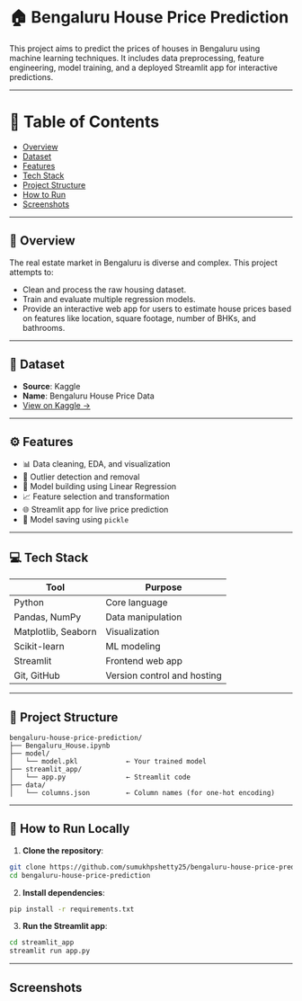 # 🏠 Bengaluru House Price Prediction

This project aims to predict the prices of houses in Bengaluru using machine learning techniques. It includes data preprocessing, feature engineering, model training, and a deployed Streamlit app for interactive predictions.

---

# 📌 Table of Contents

- [Overview](#overview)
- [Dataset](#dataset)
- [Features](#features)
- [Tech Stack](#tech-stack)
- [Project Structure](#project-structure)
- [How to Run](#how-to-run)
- [Screenshots](#screenshots)

---

## 📖 Overview

The real estate market in Bengaluru is diverse and complex. This project attempts to:
- Clean and process the raw housing dataset.
- Train and evaluate multiple regression models.
- Provide an interactive web app for users to estimate house prices based on features like location, square footage, number of BHKs, and bathrooms.

---

## 📂 Dataset

- **Source**: Kaggle  
- **Name**: Bengaluru House Price Data  
- [View on Kaggle →](https://www.kaggle.com/datasets/amitabhajoy/bengaluru-house-price-data)

---

## ⚙️ Features

- 📊 Data cleaning, EDA, and visualization
- 🔎 Outlier detection and removal
- 🧠 Model building using Linear Regression
- 📈 Feature selection and transformation
- 🌐 Streamlit app for live price prediction
- 📁 Model saving using `pickle`

---

## 💻 Tech Stack

| Tool | Purpose |
|------|---------|
| Python | Core language |
| Pandas, NumPy | Data manipulation |
| Matplotlib, Seaborn | Visualization |
| Scikit-learn | ML modeling |
| Streamlit | Frontend web app |
| Git, GitHub | Version control and hosting |

---

## 🧾 Project Structure
```
bengaluru-house-price-prediction/
├── Bengaluru_House.ipynb
├── model/
│   └── model.pkl            ← Your trained model
├── streamlit_app/
│   └── app.py               ← Streamlit code
├── data/
│   └── columns.json         ← Column names (for one-hot encoding)
```


---

## 🚀 How to Run Locally

1. **Clone the repository**:

```bash
git clone https://github.com/sumukhpshetty25/bengaluru-house-price-prediction.git
cd bengaluru-house-price-prediction
```
2. **Install dependencies**:
```bash
pip install -r requirements.txt
```
3. **Run the Streamlit app**:
```bash
cd streamlit_app
streamlit run app.py
```

---

## Screenshots
